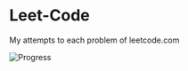 # Leet-Code
My attempts to each problem of leetcode.com

![Progress](https://img.shields.io/badge/progress-57%20%2F%20285-ff69b4.svg)
